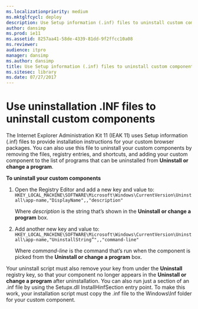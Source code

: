 ```yaml
---
ms.localizationpriority: medium
ms.mktglfcycl: deploy
description: Use Setup information (.inf) files to uninstall custom components from your custom browser packages.
author: dansimp
ms.prod: ie11
ms.assetid: 8257aa41-58de-4339-81dd-9f2ffcc10a08
ms.reviewer:
audience: itpro
manager: dansimp
ms.author: dansimp
title: Use Setup information (.inf) files to uninstall custom components (Internet Explorer Administration Kit 11 for IT Pros)
ms.sitesec: library
ms.date: 07/27/2017
---
```



# Use uninstallation .INF files to uninstall custom components
The Internet Explorer Administration Kit 11 (IEAK 11) uses Setup information (.inf) files to provide installation instructions for your custom browser packages. You can also use this file to uninstall your custom components by removing the files, registry entries, and shortcuts, and adding your custom component to the list of programs that can be uninstalled from **Uninstall or change a program**.

**To uninstall your custom components**

1.  Open the Registry Editor and add a new key and value to:<br>`HKEY_LOCAL_MACHINE\SOFTWARE\Microsoft\Windows\CurrentVersion\Uninstall\app-name,"DisplayName",,"description"`<p>
Where *description* is the string that’s shown in the **Uninstall or change a program** box.

2.  Add another new key and value to:<br>`HKEY_LOCAL_MACHINE\SOFTWARE\Microsoft\Windows\CurrentVersion\Uninstall\app-name,"UninstallString”",,"command-line"`<p>
Where *command-line* is the command that’s run when the component is picked from the **Uninstall or change a program** box.

Your uninstall script must also remove your key from under the **Uninstall** registry key, so that your component no longer appears in the **Uninstall or change a program** after uninstallation. You can also run just a section of an .inf file by using the Setupx.dll InstallHinfSection entry point. To make this work, your installation script must copy the .inf file to the Windows\Inf folder for your custom component.

